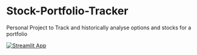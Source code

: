 # Stock-Portfolio-Tracker

Personal Project to Track and historically analyse options and stocks for a portfolio

[![Streamlit App](https://static.streamlit.io/badges/streamlit_badge_black_white.svg)](https://stock-portfolio-tracker.streamlit.app/)

